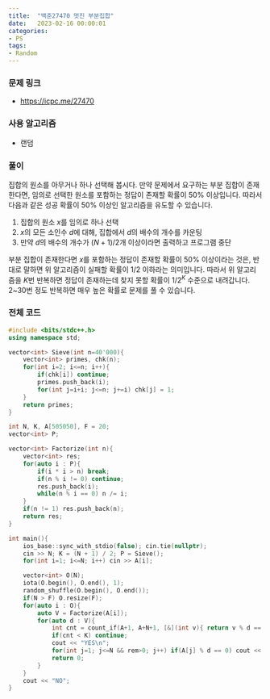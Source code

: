 ```yaml
---
title:  "백준27470 멋진 부분집합"
date:   2023-02-16 00:00:01
categories:
- PS
tags:
- Random
---
```


### 문제 링크
* https://icpc.me/27470

### 사용 알고리즘
* 랜덤

### 풀이
집합의 원소를 아무거나 하나 선택해 봅시다. 만약 문제에서 요구하는 부분 집합이 존재한다면, 임의로 선택한 원소를 포함하는 정답이 존재할 확률이 $50\%$ 이상입니다. 따라서 다음과 같은 성공 확률이 $50\%$ 이상인 알고리즘을 유도할 수 있습니다.

1. 집합의 원소 $x$를 임의로 하나 선택
2. $x$의 모든 소인수 $d$에 대해, 집합에서 $d$의 배수의 개수를 카운팅
3. 만약 $d$의 배수의 개수가 $(N+1)/2$개 이상이라면 출력하고 프로그램 중단

부분 집합이 존재한다면 $x$를 포함하는 정답이 존재할 확률이 $50\%$ 이상이라는 것은, 반대로 말하면 위 알고리즘이 실패할 확률이 $1/2$ 이하라는 의미입니다. 따라서 위 알고리즘을 $K$번 반복하면 정답이 존재하는데 찾지 못할 확률이 $1/2^K$ 수준으로 내려갑니다. 2~30번 정도 반복하면 매우 높은 확률로 문제를 풀 수 있습니다.

### 전체 코드
```cpp
#include <bits/stdc++.h>
using namespace std;

vector<int> Sieve(int n=40'000){
    vector<int> primes, chk(n);
    for(int i=2; i<=n; i++){
        if(chk[i]) continue;
        primes.push_back(i);
        for(int j=i+i; j<=n; j+=i) chk[j] = 1;
    }
    return primes;
}

int N, K, A[505050], F = 20;
vector<int> P;

vector<int> Factorize(int n){
    vector<int> res;
    for(auto i : P){
        if(i * i > n) break;
        if(n % i != 0) continue;
        res.push_back(i);
        while(n % i == 0) n /= i;
    }
    if(n != 1) res.push_back(n);
    return res;
}

int main(){
    ios_base::sync_with_stdio(false); cin.tie(nullptr);
    cin >> N; K = (N + 1) / 2; P = Sieve();
    for(int i=1; i<=N; i++) cin >> A[i];

    vector<int> O(N);
    iota(O.begin(), O.end(), 1);
    random_shuffle(O.begin(), O.end());
    if(N > F) O.resize(F);
    for(auto i : O){
        auto V = Factorize(A[i]);
        for(auto d : V){
            int cnt = count_if(A+1, A+N+1, [&](int v){ return v % d == 0; }), rem = K;
            if(cnt < K) continue;
            cout << "YES\n";
            for(int j=1; j<=N && rem>0; j++) if(A[j] % d == 0) cout << A[j] << " ", rem--;
            return 0;
        }
    }
    cout << "NO";
}
```
